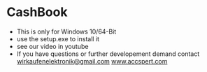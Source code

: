 # CashBook
* This is only for Windows 10/64-Bit
* use the setup.exe to install it
* see our video in youtube
* If you have questions or further developement demand contact
wirkaufenelektronik@gmail.com
www.accspert.com
